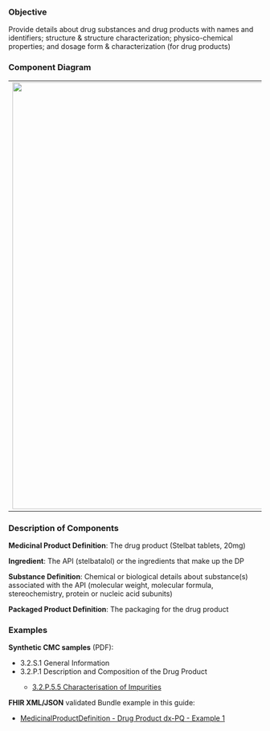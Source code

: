 ### Objective
Provide details about drug substances and drug products with names and identifiers; structure & structure characterization; physico-chemical properties; and dosage form & characterization (for drug products)

### Component Diagram
<table>
<tr><td><img src="identification_FHIR_resources.png" width="850"/></td></tr>
</table>
 
### Description of Components
**Medicinal Product Definition**: The drug product (Stelbat tablets, 20mg)

**Ingredient**: The API (stelbatalol) or the ingredients that make up the DP

**Substance Definition**: Chemical or biological details about substance(s) associated with the API (molecular weight, molecular formula, stereochemistry, protein or nucleic acid subunits)

**Packaged Product Definition**: The packaging for the drug product


### Examples
<html>
<body>
<p><b>Synthetic CMC samples</b> (PDF):</p>
<ul>
<li>3.2.S.1 General Information</li>
<li>3.2.P.1 Description and Composition of the Drug Product</li>
<ul><li><a href="https://github.com/HL7/uv-dx-pq/raw/master/input/examples-pdf/3.2.P.1_Description_Composition.pdf ">3.2.P.5.5 Characterisation of Impurities</a></li></ul>
</ul>
<p><b>FHIR XML/JSON</b> validated Bundle example in this guide:</p>
<ul><li><a href="MedicinalProductDefinition-medicinalproductdefinition-drug-product-dxpq-ex1.html">MedicinalProductDefinition - Drug Product dx-PQ - Example 1</a></li>
</ul>
</body>
</html>